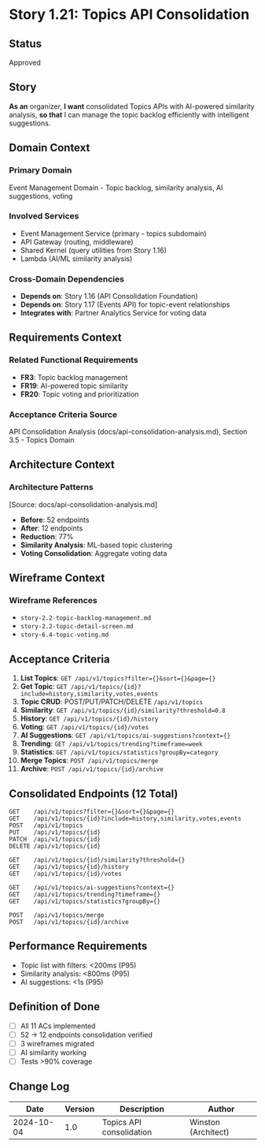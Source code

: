 # Story 1.21: Topics API Consolidation

## Status
Approved

## Story

**As an** organizer,
**I want** consolidated Topics APIs with AI-powered similarity analysis,
**so that** I can manage the topic backlog efficiently with intelligent suggestions.

## Domain Context

### Primary Domain
Event Management Domain - Topic backlog, similarity analysis, AI suggestions, voting

### Involved Services
- Event Management Service (primary - topics subdomain)
- API Gateway (routing, middleware)
- Shared Kernel (query utilities from Story 1.16)
- Lambda (AI/ML similarity analysis)

### Cross-Domain Dependencies
- **Depends on**: Story 1.16 (API Consolidation Foundation)
- **Depends on**: Story 1.17 (Events API) for topic-event relationships
- **Integrates with**: Partner Analytics Service for voting data

## Requirements Context

### Related Functional Requirements
- **FR3**: Topic backlog management
- **FR19**: AI-powered topic similarity
- **FR20**: Topic voting and prioritization

### Acceptance Criteria Source
API Consolidation Analysis (docs/api-consolidation-analysis.md), Section 3.5 - Topics Domain

## Architecture Context

### Architecture Patterns
[Source: docs/api-consolidation-analysis.md]
- **Before**: 52 endpoints
- **After**: 12 endpoints
- **Reduction**: 77%
- **Similarity Analysis**: ML-based topic clustering
- **Voting Consolidation**: Aggregate voting data

## Wireframe Context

### Wireframe References
- `story-2.2-topic-backlog-management.md`
- `story-2.2-topic-detail-screen.md`
- `story-6.4-topic-voting.md`

## Acceptance Criteria

1. **List Topics**: `GET /api/v1/topics?filter={}&sort={}&page={}`
2. **Get Topic**: `GET /api/v1/topics/{id}?include=history,similarity,votes,events`
3. **Topic CRUD**: POST/PUT/PATCH/DELETE `/api/v1/topics`
4. **Similarity**: `GET /api/v1/topics/{id}/similarity?threshold=0.8`
5. **History**: `GET /api/v1/topics/{id}/history`
6. **Voting**: `GET /api/v1/topics/{id}/votes`
7. **AI Suggestions**: `GET /api/v1/topics/ai-suggestions?context={}`
8. **Trending**: `GET /api/v1/topics/trending?timeframe=week`
9. **Statistics**: `GET /api/v1/topics/statistics?groupBy=category`
10. **Merge Topics**: `POST /api/v1/topics/merge`
11. **Archive**: `POST /api/v1/topics/{id}/archive`

## Consolidated Endpoints (12 Total)

```
GET    /api/v1/topics?filter={}&sort={}&page={}
GET    /api/v1/topics/{id}?include=history,similarity,votes,events
POST   /api/v1/topics
PUT    /api/v1/topics/{id}
PATCH  /api/v1/topics/{id}
DELETE /api/v1/topics/{id}

GET    /api/v1/topics/{id}/similarity?threshold={}
GET    /api/v1/topics/{id}/history
GET    /api/v1/topics/{id}/votes

GET    /api/v1/topics/ai-suggestions?context={}
GET    /api/v1/topics/trending?timeframe={}
GET    /api/v1/topics/statistics?groupBy={}

POST   /api/v1/topics/merge
POST   /api/v1/topics/{id}/archive
```

## Performance Requirements

- Topic list with filters: <200ms (P95)
- Similarity analysis: <800ms (P95)
- AI suggestions: <1s (P95)

## Definition of Done

- [ ] All 11 ACs implemented
- [ ] 52 → 12 endpoints consolidation verified
- [ ] 3 wireframes migrated
- [ ] AI similarity working
- [ ] Tests >90% coverage

## Change Log

| Date | Version | Description | Author |
|------|---------|-------------|--------|
| 2024-10-04 | 1.0 | Topics API consolidation | Winston (Architect) |
